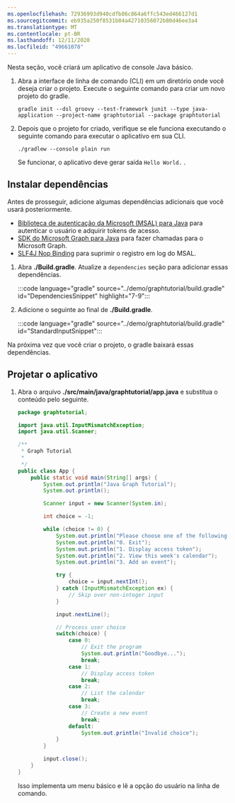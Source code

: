 ```yaml
---
ms.openlocfilehash: 72936993d940cdfb86c864a6ffc543ed466127d1
ms.sourcegitcommit: eb935a250f8531b04a42710356072b80d46ee3a4
ms.translationtype: MT
ms.contentlocale: pt-BR
ms.lasthandoff: 12/11/2020
ms.locfileid: "49661078"
---
```

<!-- markdownlint-disable MD002 MD041 -->

Nesta seção, você criará um aplicativo de console Java básico.

1. Abra a interface de linha de comando (CLI) em um diretório onde você deseja criar o projeto. Execute o seguinte comando para criar um novo projeto do gradle.

    ```Shell
    gradle init --dsl groovy --test-framework junit --type java-application --project-name graphtutorial --package graphtutorial
    ```

1. Depois que o projeto for criado, verifique se ele funciona executando o seguinte comando para executar o aplicativo em sua CLI.

    ```Shell
    ./gradlew --console plain run
    ```

    Se funcionar, o aplicativo deve gerar saída `Hello World.` .

## <a name="install-dependencies"></a>Instalar dependências

Antes de prosseguir, adicione algumas dependências adicionais que você usará posteriormente.

- [Biblioteca de autenticação da Microsoft (MSAL) para Java](https://github.com/AzureAD/microsoft-authentication-library-for-java) para autenticar o usuário e adquirir tokens de acesso.
- [SDK do Microsoft Graph para Java](https://github.com/microsoftgraph/msgraph-sdk-java) para fazer chamadas para o Microsoft Graph.
- [SLF4J Nop Binding](https://mvnrepository.com/artifact/org.slf4j/slf4j-nop) para suprimir o registro em log do MSAL.

1. Abra **./Build.gradle**. Atualize a `dependencies` seção para adicionar essas dependências.

    :::code language="gradle" source="../demo/graphtutorial/build.gradle" id="DependenciesSnippet" highlight="7-9":::

1. Adicione o seguinte ao final de **./Build.gradle**.

    :::code language="gradle" source="../demo/graphtutorial/build.gradle" id="StandardInputSnippet":::

Na próxima vez que você criar o projeto, o gradle baixará essas dependências.

## <a name="design-the-app"></a>Projetar o aplicativo

1. Abra o arquivo **./src/main/java/graphtutorial/app.java** e substitua o conteúdo pelo seguinte.

    ```java
    package graphtutorial;

    import java.util.InputMismatchException;
    import java.util.Scanner;

    /**
     * Graph Tutorial
     *
     */
    public class App {
        public static void main(String[] args) {
            System.out.println("Java Graph Tutorial");
            System.out.println();

            Scanner input = new Scanner(System.in);

            int choice = -1;

            while (choice != 0) {
                System.out.println("Please choose one of the following options:");
                System.out.println("0. Exit");
                System.out.println("1. Display access token");
                System.out.println("2. View this week's calendar");
                System.out.println("3. Add an event");

                try {
                    choice = input.nextInt();
                } catch (InputMismatchException ex) {
                    // Skip over non-integer input
                }

                input.nextLine();

                // Process user choice
                switch(choice) {
                    case 0:
                        // Exit the program
                        System.out.println("Goodbye...");
                        break;
                    case 1:
                        // Display access token
                        break;
                    case 2:
                        // List the calendar
                        break;
                    case 3:
                        // Create a new event
                        break;
                    default:
                        System.out.println("Invalid choice");
                }
            }

            input.close();
        }
    }
    ```

    Isso implementa um menu básico e lê a opção do usuário na linha de comando.
